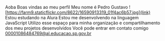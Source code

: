 Aoba
Boas vindas ao meu perfil 
Meu nome é Pedro Gustavo 
![https://farm9.staticflickr.com/8622/16590913319_01f4ac6b57.jpg](link)
Estou estudando na Alura 
Estou me desenvolvendo na linguagem JavaScript
Utilizo esse espaço para minha organização e compartilhamento dos meu projetos desenvolvidos
Você pode entrar em contato comigo 
00001086484769@al.educacao.sp.gov.br
